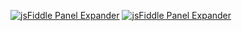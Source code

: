 [![jsFiddle Panel Expander](https://i.imgur.com/FO7brih.png)](https://chrome.google.com/webstore/detail/jsfiddle-panel-expander/hacphdaojndbcdnlmoglijefcdgpeggh)
[![jsFiddle Panel Expander](https://i.imgur.com/cYvbS01.png)](https://chrome.google.com/webstore/detail/jsfiddle-panel-expander/hacphdaojndbcdnlmoglijefcdgpeggh)
